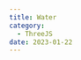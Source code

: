 ```yaml
---
title: Water
category:
  - ThreeJS
date: 2023-01-22
---
```


<div ref="waterRef"></div>

<script setup>
import {ref,onMounted} from 'vue'
import * as THREE from "three";

import { OrbitControls } from "three/examples/jsm/controls/OrbitControls";
import { RGBELoader } from "three/examples/jsm/loaders/RGBELoader";
import { GLTFLoader } from "three/examples/jsm/loaders/GLTFLoader";

// 导入water
import { Water } from "three/examples/jsm/objects/Water2";

const waterRef = ref()
const init = () => {
    const scene = new THREE.Scene();
    const camera = new THREE.PerspectiveCamera(90,2,0.1,1000);
    camera.position.set(5,5,5)
    scene.add(camera);

    const rgbeLoader = new RGBELoader();
    rgbeLoader.loadAsync("/assets/textures/hdr/050.hdr").then((texture) => {
      texture.mapping = THREE.EquirectangularReflectionMapping;
      scene.background = texture;
      scene.environment = texture;
    });

    // 加载浴缸
    const gltfLoader = new GLTFLoader();
    gltfLoader.load("/assets/model/yugang.glb", (gltf) => {
      console.log(gltf);
      const yugang = gltf.scene.children[0];
      yugang.material.side = THREE.DoubleSide;

      const waterGeometry = gltf.scene.children[1].geometry;
      const water = new Water(waterGeometry, {
        color: "#ffffff",
        scale: 1,
        flowDirection: new THREE.Vector2(1, 1),
        textureHeight: 1024,
        textureWidth: 1024,
      });

      scene.add(water);
      scene.add(yugang);
    });

    const light = new THREE.AmbientLight(0xffffff); // soft white light
    light.intensity = 10;
    scene.add(light);
    const directionalLight = new THREE.DirectionalLight(0xffffff, 0.5);
    scene.add(directionalLight);

    // 初始化渲染器
    const renderer = new THREE.WebGLRenderer({ alpha: true, antialias: true });
    renderer.outputEncoding = THREE.sRGBEncoding;
    renderer.toneMapping = THREE.ACESFilmicToneMapping;
    renderer.setSize(waterRef.value.offsetWidth,waterRef.value.offsetWidth/2)

    if(!__VUEPRESS_SSR__) {
        // 监听屏幕大小改变的变化，设置渲染的尺寸
        window.addEventListener("resize", () => {
          //   更新渲染器
          renderer.setSize(waterRef.value.offsetWidth,waterRef.value.offsetWidth/2)
          //   设置渲染器的像素比例
          renderer.setPixelRatio(window.devicePixelRatio);
        });

    }
    waterRef.value.appendChild(renderer.domElement)


    // 初始化控制器
    const controls = new OrbitControls(camera, renderer.domElement);
    // 设置控制器阻尼
    controls.enableDamping = true;

    const clock = new THREE.Clock();
    function animate(t) {
      const elapsedTime = clock.getElapsedTime();
      requestAnimationFrame(animate);
      // 使用渲染器渲染相机看这个场景的内容渲染出来
      renderer.render(scene, camera);
    }
    
    animate();
}

onMounted(()=>{
    init()
})
</script>
